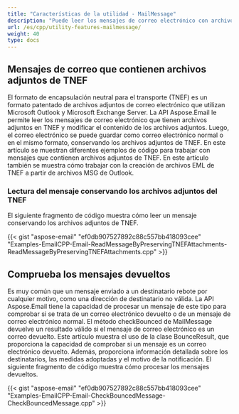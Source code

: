 ```yaml
---
title: "Características de la utilidad - MailMessage"
description: "Puede leer los mensajes de correo electrónico con archivos adjuntos de TNEF utilizados por Microsoft Outlook y Exchange Server, y modificar el contenido del archivo adjunto mediante la API de biblioteca de analizadores de correo electrónico de C++."
url: /es/cpp/utility-features-mailmessage/
weight: 40
type: docs
---
```


## **Mensajes de correo que contienen archivos adjuntos de TNEF**
El formato de encapsulación neutral para el transporte (TNEF) es un formato patentado de archivos adjuntos de correo electrónico que utilizan Microsoft Outlook y Microsoft Exchange Server. La API Aspose.Email le permite leer los mensajes de correo electrónico que tienen archivos adjuntos en TNEF y modificar el contenido de los archivos adjuntos. Luego, el correo electrónico se puede guardar como correo electrónico normal o en el mismo formato, conservando los archivos adjuntos de TNEF. En este artículo se muestran diferentes ejemplos de código para trabajar con mensajes que contienen archivos adjuntos de TNEF. En este artículo también se muestra cómo trabajar con la creación de archivos EML de TNEF a partir de archivos MSG de Outlook.

### **Lectura del mensaje conservando los archivos adjuntos del TNEF**
El siguiente fragmento de código muestra cómo leer un mensaje conservando los archivos adjuntos de TNEF.

{{< gist "aspose-email" "ef0db907527892c88c557bb418093cee" "Examples-EmailCPP-Email-ReadMessageByPreservingTNEFAttachments-ReadMessageByPreservingTNEFAttachments.cpp" >}}

## **Comprueba los mensajes devueltos**
Es muy común que un mensaje enviado a un destinatario rebote por cualquier motivo, como una dirección de destinatario no válida. La API Aspose.Email tiene la capacidad de procesar un mensaje de este tipo para comprobar si se trata de un correo electrónico devuelto o de un mensaje de correo electrónico normal. El método checkBounced de MailMessage devuelve un resultado válido si el mensaje de correo electrónico es un correo devuelto. Este artículo muestra el uso de la clase BounceResult, que proporciona la capacidad de comprobar si un mensaje es un correo electrónico devuelto. Además, proporciona información detallada sobre los destinatarios, las medidas adoptadas y el motivo de la notificación. El siguiente fragmento de código muestra cómo procesar los mensajes devueltos.

{{< gist "aspose-email" "ef0db907527892c88c557bb418093cee" "Examples-EmailCPP-Email-CheckBouncedMessage-CheckBouncedMessage.cpp" >}}
